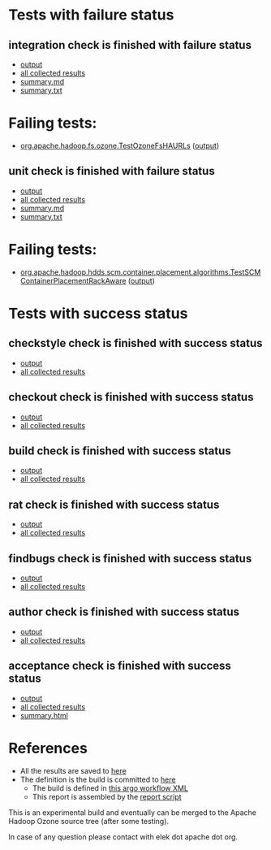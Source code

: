 # Tests with failure status

## integration check is finished with failure status

   * [output](https://raw.githubusercontent.com/elek/ozone-ci/master/pr/pr-hdds-1949-46ffz/integration/output.log)
   * [all collected results](https://github.com/elek/ozone-ci/tree/master/pr/pr-hdds-1949-46ffz/integration)
   * [summary.md](https://github.com/elek/ozone-ci/tree/master/pr/pr-hdds-1949-46ffz/integration/summary.md)
   * [summary.txt](https://github.com/elek/ozone-ci/tree/master/pr/pr-hdds-1949-46ffz/integration/summary.txt)

# Failing tests: 

 * [org.apache.hadoop.fs.ozone.TestOzoneFsHAURLs](hadoop-ozone/ozonefs/org.apache.hadoop.fs.ozone.TestOzoneFsHAURLs.txt) ([output](hadoop-ozone/ozonefs/org.apache.hadoop.fs.ozone.TestOzoneFsHAURLs-output.txt/))

## unit check is finished with failure status

   * [output](https://raw.githubusercontent.com/elek/ozone-ci/master/pr/pr-hdds-1949-46ffz/unit/output.log)
   * [all collected results](https://github.com/elek/ozone-ci/tree/master/pr/pr-hdds-1949-46ffz/unit)
   * [summary.md](https://github.com/elek/ozone-ci/tree/master/pr/pr-hdds-1949-46ffz/unit/summary.md)
   * [summary.txt](https://github.com/elek/ozone-ci/tree/master/pr/pr-hdds-1949-46ffz/unit/summary.txt)

# Failing tests: 

 * [org.apache.hadoop.hdds.scm.container.placement.algorithms.TestSCMContainerPlacementRackAware](hadoop-hdds/server-scm/org.apache.hadoop.hdds.scm.container.placement.algorithms.TestSCMContainerPlacementRackAware.txt) ([output](hadoop-hdds/server-scm/org.apache.hadoop.hdds.scm.container.placement.algorithms.TestSCMContainerPlacementRackAware-output.txt/))


# Tests with success status

## checkstyle check is finished with success status

   * [output](https://raw.githubusercontent.com/elek/ozone-ci/master/pr/pr-hdds-1949-46ffz/checkstyle/output.log)
   * [all collected results](https://github.com/elek/ozone-ci/tree/master/pr/pr-hdds-1949-46ffz/checkstyle)


## checkout check is finished with success status

   * [output](https://raw.githubusercontent.com/elek/ozone-ci/master/pr/pr-hdds-1949-46ffz/checkout/output.log)
   * [all collected results](https://github.com/elek/ozone-ci/tree/master/pr/pr-hdds-1949-46ffz/checkout)


## build check is finished with success status

   * [output](https://raw.githubusercontent.com/elek/ozone-ci/master/pr/pr-hdds-1949-46ffz/build/output.log)
   * [all collected results](https://github.com/elek/ozone-ci/tree/master/pr/pr-hdds-1949-46ffz/build)


## rat check is finished with success status

   * [output](https://raw.githubusercontent.com/elek/ozone-ci/master/pr/pr-hdds-1949-46ffz/rat/output.log)
   * [all collected results](https://github.com/elek/ozone-ci/tree/master/pr/pr-hdds-1949-46ffz/rat)


## findbugs check is finished with success status

   * [output](https://raw.githubusercontent.com/elek/ozone-ci/master/pr/pr-hdds-1949-46ffz/findbugs/output.log)
   * [all collected results](https://github.com/elek/ozone-ci/tree/master/pr/pr-hdds-1949-46ffz/findbugs)


## author check is finished with success status

   * [output](https://raw.githubusercontent.com/elek/ozone-ci/master/pr/pr-hdds-1949-46ffz/author/output.log)
   * [all collected results](https://github.com/elek/ozone-ci/tree/master/pr/pr-hdds-1949-46ffz/author)


## acceptance check is finished with success status

   * [output](https://raw.githubusercontent.com/elek/ozone-ci/master/pr/pr-hdds-1949-46ffz/acceptance/output.log)
   * [all collected results](https://github.com/elek/ozone-ci/tree/master/pr/pr-hdds-1949-46ffz/acceptance)
   * [summary.html](https://elek.github.io/ozone-ci/pr/pr-hdds-1949-46ffz/acceptance/summary.html)




# References

 * All the results are saved to [here](https://github.com/elek/ozone-ci/tree/master/pr/pr-hdds-1949-46ffz/)
 * The definition is the build is committed to [here](https://github.com/elek/argo-ozone)
    * The build is defined in [this argo workflow XML](https://github.com/elek/argo-ozone/blob/master/ozone-build.yaml)
    * This report is assembled by the [report script](https://github.com/elek/argo-ozone/blob/master/scripts/report.sh)

This is an experimental build and eventually can be merged to the Apache Hadoop Ozone source tree (after some testing).

In case of any question please contact with elek dot apache dot org.
